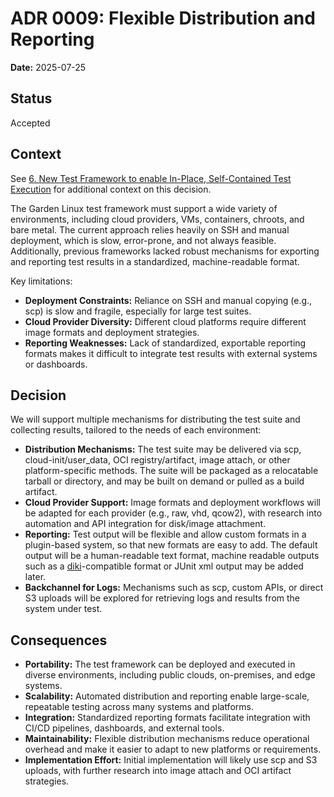 # ADR 0009: Flexible Distribution and Reporting

**Date:** 2025-07-25

## Status

Accepted

## Context

See [6. New Test Framework to enable In-Place, Self-Contained Test Execution](./0006-new-test-framework-in-place-self-contained-test-execution.md) for additional context on this decision.

The Garden Linux test framework must support a wide variety of environments, including cloud providers, VMs, containers, chroots, and bare metal. The current approach relies heavily on SSH and manual deployment, which is slow, error-prone, and not always feasible. Additionally, previous frameworks lacked robust mechanisms for exporting and reporting test results in a standardized, machine-readable format.

Key limitations:
- **Deployment Constraints:** Reliance on SSH and manual copying (e.g., scp) is slow and fragile, especially for large test suites.
- **Cloud Provider Diversity:** Different cloud platforms require different image formats and deployment strategies.
- **Reporting Weaknesses:** Lack of standardized, exportable reporting formats makes it difficult to integrate test results with external systems or dashboards.

## Decision

We will support multiple mechanisms for distributing the test suite and collecting results, tailored to the needs of each environment:

- **Distribution Mechanisms:** The test suite may be delivered via scp, cloud-init/user_data, OCI registry/artifact, image attach, or other platform-specific methods. The suite will be packaged as a relocatable tarball or directory, and may be built on demand or pulled as a build artifact.
- **Cloud Provider Support:** Image formats and deployment workflows will be adapted for each provider (e.g., raw, vhd, qcow2), with research into automation and API integration for disk/image attachment.
- **Reporting:** Test output will be flexible and allow custom formats in a plugin-based system, so that new formats are easy to add. The default output will be a human-readable text format, machine readable outputs such as a [diki](https://github.com/gardener/diki)-compatible format or JUnit xml output may be added later.
- **Backchannel for Logs:** Mechanisms such as scp, custom APIs, or direct S3 uploads will be explored for retrieving logs and results from the system under test.

## Consequences

- **Portability:** The test framework can be deployed and executed in diverse environments, including public clouds, on-premises, and edge systems.
- **Scalability:** Automated distribution and reporting enable large-scale, repeatable testing across many systems and platforms.
- **Integration:** Standardized reporting formats facilitate integration with CI/CD pipelines, dashboards, and external tools.
- **Maintainability:** Flexible distribution mechanisms reduce operational overhead and make it easier to adapt to new platforms or requirements.
- **Implementation Effort:** Initial implementation will likely use scp and S3 uploads, with further research into image attach and OCI artifact strategies.
